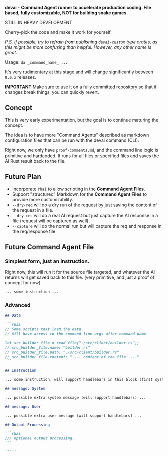 **devai** - **Command Agent runner to accelerate production coding. File based, fully customizable, NOT for building snake games.**

STILL IN HEAVY DEVELOPMENT

Cherry-pick the code and make it work for yourself.

_P.S. If possible, try to refrain from publishing `devai-custom` type crates, as this might be more confusing than helpful. However, any other name is great._

Usage: `da _command_name_ ...`

It's very rudimentary at this stage and will change significantly between `0.0.z` releases.

**IMPORTANT** Make sure to use it on a fully committed repository so that if changes break things, you can quickly revert.

## Concept

This is very early experimentation, but the goal is to continue maturing the concept.

The idea is to have more "Command Agents" described as markdown configuration files that can be run with the devai command (CLI).

Right now, we only have `proof-comments.md`, and the command line logic is primitive and hardcoded. It runs for all files or specified files and saves the AI Rust result back to the file.

## Future Plan

- Incorporate `rhai` to allow scripting in the **Command Agent Files**.
- Support "structured" Markdown for the **Command Agent Files** to provide more customizability.
- `--dry-req` will do a dry run of the request by just saving the content of the request in a file.
- `--dry-res` will do a real AI request but just capture the AI response in a file (request will be captured as well).
- `--capture` will do the normal run but will capture the req and response in the req/response file.

## Future Command Agent File

### Simplest form, just an instruction.

Right now, this will run it for the source file targeted, and whatever the AI returns will get saved back to this file. (very primitive, and just a proof of concept for now)

```md
... some instruction ...
```

### Advanced

``````md
## Data

```rhai
// Some scripts that load the data
// Will have access to the command line args after command name

let src_builder_file = read_file("./src/client/builder.rs");
// src_builder_file.name: "builder.rs"
// src_builder_file.path: "./src/client/builder.rs"
// src_builder_file.content: ".... content of the file ...."
```

## Instruction

... some instruction, will support handlebars in this block (first system content) ..

## message: System

... possible extra system message (will support handlebars) ...

## message: User

... possible extra user message (will support handlebars) ...

## Output Processing

```rhai
/// optional output processing.
```

`````
